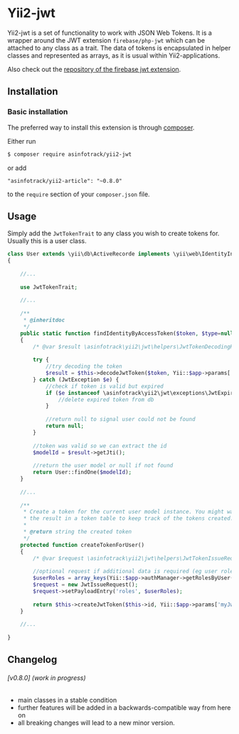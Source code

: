 # Yii2-jwt
Yii2-jwt is a set of functionality to work with JSON Web Tokens. It is a wrapper around the JWT extension
`firebase/php-jwt` which can be attached to any class as a trait. The data of tokens is encapsulated in
helper classes and represented as arrays, as it is usual within Yii2-applications.

Also check out the [repository of the firebase jwt extension](https://github.com/firebase/php-jwt).

## Installation

### Basic installation

The preferred way to install this extension is through [composer](http://getcomposer.org/download/).

Either run

```bash
$ composer require asinfotrack/yii2-jwt
```

or add

```
"asinfotrack/yii2-article": "~0.8.0"
```

to the `require` section of your `composer.json` file.

## Usage

Simply add the `JwtTokenTrait` to any class you wish to create tokens for. Usually this is a user class.

```php
class User extends \yii\db\ActiveRecorde implements \yii\web\IdentityInterface
{
	
	//...
	
	use JwtTokenTrait;
	
	//...
	
	/**
	 * @inheritdoc
	 */
	public static function findIdentityByAccessToken($token, $type=null)
	{
		/* @var $result \asinfotrack\yii2\jwt\helpers\JwtTokenDecodingResult */
	
		try {
			//try decoding the token
			$result = $this->decodeJwtToken($token, Yii::$app->params['myJwtTokenSecret'], true, true);
		} catch (JwtException $e) {
			//check if token is valid but expired
			if ($e instanceof \asinfotrack\yii2\jwt\exceptions\JwtExpiredException) {
				//delete expired token from db
			}
			
			//return null to signal user could not be found
			return null;
		}
		
		//token was valid so we can extract the id
		$modelId = $result->getJti();
		
		//return the user model or null if not found
		return User::findOne($modelId);
	}
	
	//...
	
	/**
	 * Create a token for the current user model instance. You might want to persist
	 * the result in a token table to keep track of the tokens created.
	 *
	 * @return string the created token
	 */
	protected function createTokenForUser()
	{
		/* @var $request \asinfotrack\yii2\jwt\helpers\JwtTokenIssueRequest */
	
		//optional request if additional data is required (eg user roles)
		$userRoles = array_keys(Yii::$app->authManager->getRolesByUser($this->id));
		$request = new JwtIssueRequest();
		$request->setPayloadEntry('roles', $userRoles);
		
		return $this->createJwtToken($this->id, Yii::$app->params['myJwtTokenSecret'], $request);
	}
	
	//...
	
}
``` 

## Changelog

###### [v0.8.0] (work in progress)
- main classes in a stable condition
- further features will be added in a backwards-compatible way from here on
- all breaking changes will lead to a new minor version.
